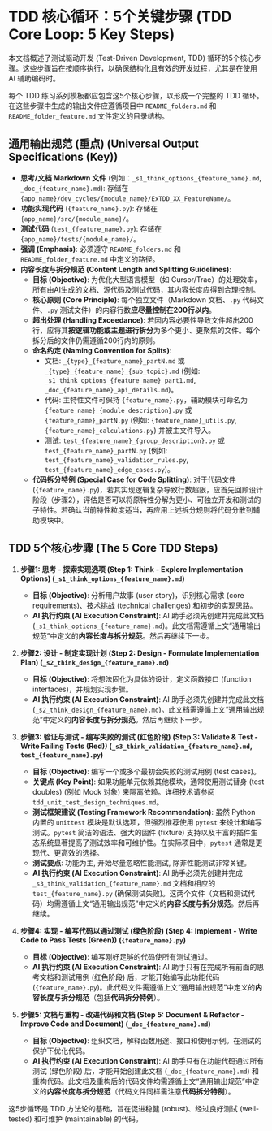 # TDD 核心循环：5个关键步骤 (TDD Core Loop: 5 Key Steps)

本文档概述了测试驱动开发 (Test-Driven Development, TDD) 循环的5个核心步骤。这些步骤旨在按顺序执行，以确保结构化且有效的开发过程，尤其是在使用 AI 辅助编码时。

每个 TDD 练习系列模板都应包含这5个核心步骤，以形成一个完整的 TDD 循环。在这些步骤中生成的输出文件应遵循项目中 `README_folders.md` 和 `README_folder_feature.md` 文件定义的目录结构。

## 通用输出规范 (重点) (Universal Output Specifications (Key))

*   **思考/文档 Markdown 文件** (例如：`_s1_think_options_{feature_name}.md`, `_doc_{feature_name}.md`): 存储在 `{app_name}/dev_cycles/{module_name}/ExTDD_XX_FeatureName/`。
*   **功能实现代码** (`{feature_name}.py`): 存储在 `{app_name}/src/{module_name}/`。
*   **测试代码** (`test_{feature_name}.py`): 存储在 `{app_name}/tests/{module_name}/`。
*   **强调 (Emphasis)**: 必须遵守 `README_folders.md` 和 `README_folder_feature.md` 中定义的路径。
*   **内容长度与拆分规范 (Content Length and Splitting Guidelines)**:
    *   **目标 (Objective)**: 为优化大型语言模型（如 Cursor/Trae）的处理效率，所有由AI生成的文档、源代码及测试代码，其内容长度应得到合理控制。
    *   **核心原则 (Core Principle)**: 每个独立文件（Markdown 文档、`.py` 代码文件、`.py` 测试文件）的内容行数**应尽量控制在200行以内**。
    *   **超出处理 (Handling Exceedance)**: 若因内容必要性导致文件超出200行，应将其**按逻辑功能或主题进行拆分**为多个更小、更聚焦的文件。每个拆分后的文件仍需遵循200行内的原则。
    *   **命名约定 (Naming Convention for Splits)**:
        *   文档: `_{type}_{feature_name}_partN.md` 或 `_{type}_{feature_name}_{sub_topic}.md` (例如: `_s1_think_options_{feature_name}_part1.md`, `_doc_{feature_name}_api_details.md`)。
        *   代码: 主特性文件可保持 `{feature_name}.py`，辅助模块可命名为 `{feature_name}_{module_description}.py` 或 `{feature_name}_partN.py` (例如: `{feature_name}_utils.py`, `{feature_name}_calculations.py`) 并被主文件导入。
        *   测试: `test_{feature_name}_{group_description}.py` 或 `test_{feature_name}_partN.py` (例如: `test_{feature_name}_validation_rules.py`, `test_{feature_name}_edge_cases.py`)。
    *   **代码拆分特例 (Special Case for Code Splitting)**: 对于代码文件 (`{feature_name}.py`)，若其实现逻辑复杂导致行数超限，应首先回顾设计阶段（步骤2），评估是否可以将原特性分解为更小、可独立开发和测试的子特性。若确认当前特性粒度适当，再应用上述拆分规则将代码分散到辅助模块中。

## TDD 5个核心步骤 (The 5 Core TDD Steps)

1.  **步骤1: 思考 - 探索实现选项 (Step 1: Think - Explore Implementation Options) (`_s1_think_options_{feature_name}.md`)**
    *   **目标 (Objective)**: 分析用户故事 (user story)，识别核心需求 (core requirements)、技术挑战 (technical challenges) 和初步的实现思路。
    *   **AI 执行约束 (AI Execution Constraint)**: AI 助手必须先创建并完成此文档 (`_s1_think_options_{feature_name}.md`)。此文档需遵循上文“通用输出规范”中定义的**内容长度与拆分规范**。然后再继续下一步。

2.  **步骤2: 设计 - 制定实现计划 (Step 2: Design - Formulate Implementation Plan) (`_s2_think_design_{feature_name}.md`)**
    *   **目标 (Objective)**: 将想法固化为具体的设计，定义函数接口 (function interfaces)，并规划实现步骤。
    *   **AI 执行约束 (AI Execution Constraint)**: AI 助手必须先创建并完成此文档 (`_s2_think_design_{feature_name}.md`)。此文档需遵循上文“通用输出规范”中定义的**内容长度与拆分规范**。然后再继续下一步。

3.  **步骤3: 验证与测试 - 编写失败的测试 (红色阶段) (Step 3: Validate & Test - Write Failing Tests (Red)) (`_s3_think_validation_{feature_name}.md`, `test_{feature_name}.py`)**
    *   **目标 (Objective)**: 编写一个或多个最初会失败的测试用例 (test cases)。
    *   **关键点 (Key Point)**: 如果功能单元依赖其他模块，通常使用测试替身 (test doubles) (例如 Mock 对象) 来隔离依赖。详细技术请参阅 `tdd_unit_test_design_techniques.md`。
    *   **测试框架建议 (Testing Framework Recommendation)**: 虽然 Python 内置的 `unittest` 模块是默认选项，但强烈推荐使用 `pytest` 来设计和编写测试。`pytest` 简洁的语法、强大的固件 (fixture) 支持以及丰富的插件生态系统显著提高了测试效率和可维护性。在实际项目中，`pytest` 通常是更现代、更高效的选择。
    * **测试要点**: 功能为主, 开始尽量忽略性能测试, 除非性能测试非常关键。
    *   **AI 执行约束 (AI Execution Constraint)**: AI 助手必须先创建并完成 `_s3_think_validation_{feature_name}.md` 文档和相应的 `test_{feature_name}.py` (确保测试失败)。这两个文件（文档和测试代码）均需遵循上文“通用输出规范”中定义的**内容长度与拆分规范**。然后再继续。

4.  **步骤4: 实现 - 编写代码以通过测试 (绿色阶段) (Step 4: Implement - Write Code to Pass Tests (Green)) (`{feature_name}.py`)**
    *   **目标 (Objective)**: 编写刚好足够的代码使所有测试通过。
    *   **AI 执行约束 (AI Execution Constraint)**: AI 助手只有在完成所有前面的思考文档和测试用例 (红色阶段) 后，才能开始编写此功能代码 (`{feature_name}.py`)。此代码文件需遵循上文“通用输出规范”中定义的**内容长度与拆分规范**（包括**代码拆分特例**）。

5.  **步骤5: 文档与重构 - 改进代码和文档 (Step 5: Document & Refactor - Improve Code and Document) (`_doc_{feature_name}.md`)**
    *   **目标 (Objective)**: 组织文档，解释函数用途、接口和使用示例。在测试的保护下优化代码。
    *   **AI 执行约束 (AI Execution Constraint)**: AI 助手只有在功能代码通过所有测试 (绿色阶段) 后，才能开始创建此文档 (`_doc_{feature_name}.md`) 和重构代码。此文档及重构后的代码文件均需遵循上文“通用输出规范”中定义的**内容长度与拆分规范**（代码文件同样需注意**代码拆分特例**）。

这5步循环是 TDD 方法论的基础，旨在促进稳健 (robust)、经过良好测试 (well-tested) 和可维护 (maintainable) 的代码。